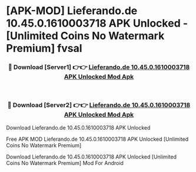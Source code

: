 # [APK-MOD] Lieferando.de 10.45.0.1610003718 APK Unlocked - [Unlimited Coins No Watermark Premium] fvsal



<div align="center">
<h3>🔴 Download [Server1] 👉👉 <a href="https://momento.my/?title=Lieferando.de_10.45.0.1610003718_APK_Unlocked">Lieferando.de 10.45.0.1610003718 APK Unlocked Mod Apk</a></h3><br>

<h3>🔴 Download [Server2] 👉👉 <a href="https://momento.my/?title=Lieferando.de_10.45.0.1610003718_APK_Unlocked">Lieferando.de 10.45.0.1610003718 APK Unlocked Mod Apk</a></h3>
</div>



Download Lieferando.de 10.45.0.1610003718 APK Unlocked 

Free APK MOD Lieferando.de 10.45.0.1610003718 APK Unlocked [Unlimited Coins No Watermark Premium]

Download Lieferando.de 10.45.0.1610003718 APK Unlocked [Unlimited Coins No Watermark Premium] Mod For Android
